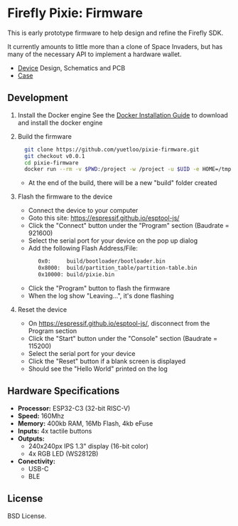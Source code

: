 Firefly Pixie: Firmware
=======================

This is early prototype firmware to help design and refine the
Firefly SDK.

It currently amounts to little more than a clone of Space Invaders,
but has many of the necessary API to implement a hardware wallet.

- [Device](https://github.com/firefly/pixie-device) Design, Schematics and PCB
- [Case](https://github.com/firefly/pixie-case)

Development
-----------

1. Install the Docker engine
   See the [Docker Installation Guide](https://docs.docker.com/engine/install) to download and install the docker engine

2. Build the firmware
   ```sh
     git clone https://github.com/yuetloo/pixie-firmware.git
     git checkout v0.0.1
     cd pixie-firmware
     docker run --rm -v $PWD:/project -w /project -u $UID -e HOME=/tmp espressif/idf idf.py build
   ```
   * At the end of the build, there will be a new "build" folder created

3. Flash the firmware to the device
    - Connect the device to your computer
    - Goto this site: https://espressif.github.io/esptool-js/
    - Click the "Connect" button under the "Program" section (Baudrate = 921600)
    - Select the serial port for your device on the pop up dialog
    - Add the following Flash Address/File:
        ```sh
           0x0:     build/bootloader/bootloader.bin
           0x8000:  build/partition_table/partition-table.bin
           0x10000: build/pixie.bin
        ```
    - Click the "Program" button to flash the firmware
    - When the log show "Leaving...", it's done flashing

4. Reset the device
    - On https://espressif.github.io/esptool-js/, disconnect from the Program section
    - Click the "Start" button under the "Console" section (Baudrate = 115200)
    - Select the serial port for your device
    - Click the "Reset" button if a blank screen is displayed
    - Should see the "Hello World" printed on the log

Hardware Specifications
-----------------------

- **Processor:** ESP32-C3 (32-bit RISC-V)
- **Speed:** 160Mhz
- **Memory:** 400kb RAM, 16Mb Flash, 4kb eFuse
- **Inputs:** 4x tactile buttons
- **Outputs:**
  - 240x240px IPS 1.3" display (16-bit color)
  - 4x RGB LED (WS2812B)
- **Conectivity:**
  - USB-C
  - BLE


License
-------

BSD License.
